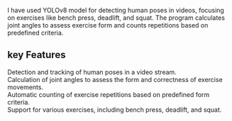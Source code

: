 I have used YOLOv8 model for detecting human poses in videos, focusing on exercises like bench press, deadlift, and squat. The program calculates joint angles to assess exercise form and counts repetitions based on predefined criteria.<h2> key Features</h2>
Detection and tracking of human poses in a video stream.<br>
Calculation of joint angles to assess the form and correctness of exercise movements.<br>
Automatic counting of exercise repetitions based on predefined form criteria.<br>
Support for various exercises, including bench press, deadlift, and squat.<br>
